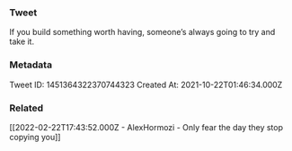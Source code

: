 ### Tweet
If you build something worth having, someone’s always going to try and take it.

### Metadata
Tweet ID: 1451364322370744323
Created At: 2021-10-22T01:46:34.000Z

### Related
[[2022-02-22T17:43:52.000Z - AlexHormozi - Only fear the day they stop copying you]]

